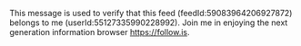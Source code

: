 This message is used to verify that this feed (feedId:59083964206927872) belongs to me (userId:55127335990228992). Join me in enjoying the next generation information browser https://follow.is.